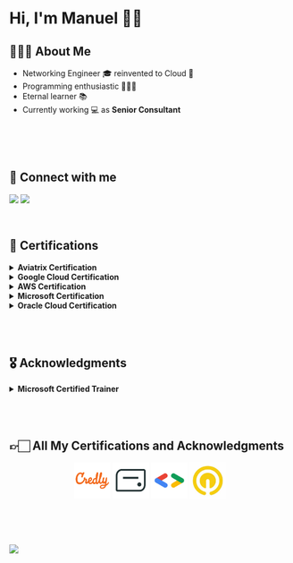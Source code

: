 # Hi, I'm Manuel 👋🏻 #

## 👨🏻‍💻  About Me ##

- Networking Engineer 🎓 reinvented to Cloud 💬 
- Programming enthusiastic 👨🏻‍💻 
- Eternal learner 📚 
- Currently working 💻 as <strong>Senior Consultant</strong>

</br>
</br>
</br>

## 🔗  Connect with me ##


[![](https://img.shields.io/badge/linkedin-%230077B5.svg?style=for-the-badge&logo=linkedin)](https://www.linkedin.com/in/manueldiazsoto/)
[![](https://img.shields.io/badge/GitHub-%23121011.svg?style=flat-square&logo=Github&logoColor=white)](https://github.com/manueldiazsoto)  

</br>

## 🏅  Certifications ##

<details>
    <summary><strong>Aviatrix Certification</strong></summary>
    </br>
    <table>
        <tr>
            <td width="200"><p align="center"><img src="/images/badge_aviatrix_multicloud_network_associate.png" alt="" height="125" wi
            dth="125"></p></td>
        </tr>
        <tr>
            <td><p align="center"><a href="https://www.credly.com/badges/b321726a-fec4-495e-ab7e-e8814d8b9f59">Aviatrix Certified Engineer - Multi-Cloud Network Associate</a></p></td>
        </tr>
    </table>
</details>
<details>
    <summary><strong>Google Cloud Certification</strong></summary>
    </br>
    <table>
        <tr>
            <td width="200"><p align="center"><img src="/images/badge_google_cloud_certified_cloud_digital_leader.png" alt="" height="125" width="125"></p></td>
        </tr>
        <tr>
            <td><p align="center"><a href="https://www.credential.net/5916bb03-d3bf-4c74-a186-88db50f071ff">Google Cloud Certified - Cloud Digital Leader</a></p></td>
        </tr>
    </table>
</details>
<details>
    <summary><strong>AWS Certification</strong></summary>
    </br>
    <table>
        <tr>
            <td width="200"><p align="center"><img src="/images/badge_aws_certified_cloud_practitioner.png" alt="" height="125" width="125"></p></td>
            <td width="200"><p align="center"><img src="/images/badge_aws_certified_solutions_architect_associate.png" alt="" height="125" width="125"></p></td>
        </tr>
        <tr>
            <td><p align="center"><a href="https://www.credly.com/badges/14377f94-0763-40ff-8172-acbb445a0f0b">AWS Certified Cloud Practitioner</a></p></td>
            <td><p align="center"><a href="https://www.credly.com/badges/313bb8d3-5314-4bab-9032-376fe8bf1f67">AWS Certified Solutions Architect - Associate</a></p></td>
        </tr>
    </table>
</details>
<details>
    <summary><strong>Microsoft Certification</strong></summary>
    </br>
    <table>
        <tr>
            <td width="200"><p align="center"><img src="/images/badge_ms_az900.png" alt="" height="125" width="125"></p></td>
            <td width="200"><p align="center"><img src="/images/badge_ms_dp900.png" alt="" height="125" width="125"></p></td>
            <td width="200"><p align="center"><img src="/images/badge_ms_ai900.png" alt="" height="125" width="125"></p></td>
            <td width="200"><p align="center"><img src="/images/badge_ms_pl900.png" alt="" height="125" width="125"></p></td>
        </tr>
        <tr>
            <td><p align="center"><a href="https://www.credly.com/badges/4e80a159-65e4-4832-8ae2-42e691cb33f0">Microsoft Certified: Azure Fundamentals</a></p></td>
            <td><p align="center"><a href="https://www.credly.com/badges/b4891267-919b-4114-8982-3d702a9d8dbd">Microsoft Certified: Azure Data Fundamentals</a></p></td>
            <td><p align="center"><a href="https://www.credly.com/badges/a2fa37c2-9f9f-487a-bcb8-fdd046b38eb8">Microsoft Certified: Azure AI Fundamentals</a></p></td>
            <td><p align="center"><a href="https://www.credly.com/badges/3e35d29b-f358-4ff6-b869-8946d3e877b3">Microsoft Certified: Power Platform Fundamentals</a></p></td>
        </tr>
        <tr>
            <td width="200"></td>
            <td width="200"></td>
            <td width="200"></td>
            <td width="200"></td>
        </tr>
        <tr>
            <td width="200"><p align="center"><img src="/images/badge_ms_sc900.png" alt="" height="125" width="125"></p></td>
            <td width="200"><p align="center"><img src="/images/badge_ms_mb910.png" alt="" height="125" width="125"></p></td>
            <td width="200"><p align="center"><img src="/images/badge_ms_az104.png" alt="" height="125" width="125"></p></td>
            <td width="200"><p align="center"><img src="/images/badge_ms_az204.png" alt="" height="125" width="125"></p></td>
        </tr>
        <tr>
            <td><p align="center"><a href="https://www.credly.com/badges/2c5ce055-c6db-4306-a857-92c4bc741546">Microsoft Certified: Security, Compliance, and Identity Fundamentals</a></p></td>
            <td><p align="center"><a href="https://www.credly.com/badges/c8841471-ff40-4c0d-8264-07601f3a1c62">Microsoft Certified: Dynamics 365 Fundamentals (CRM)</a></p></td>
            <td><p align="center"><a href="https://www.credly.com/badges/994ab82a-6a7c-451c-9f9f-227d144d5012">Microsoft Certified: Azure Administrator Associate</a></p></td>
            <td><p align="center"><a href="https://www.credly.com/badges/a612272d-3258-4c22-ad97-fb80d43d9f2c">Microsoft Certified: Azure Developer Associate</a></p></td>
        </tr>
        <tr>
            <td width="200"></td>
            <td width="200"></td>
            <td width="200"></td>
            <td width="200"></td>
        </tr>
        <tr>
            <td width="200"><p align="center"><img src="/images/badge_ms_dp100.png" alt="" height="125" width="125"></p></td>
            <td width="200"></td>
            <td width="200"></td>
            <td width="200"></td>
        </tr>
        <tr>
            <td><p align="center"><a href="https://www.credly.com/badges/8c586eb6-88fc-4104-9a3f-ce6549405a28">Microsoft Certified: Azure Data Scientist Associate</a></p></td>
            <td></td>
            <td></td>
            <td></td>
        </tr>
    </table>
</details>
<details>
    <summary><strong>Oracle Cloud Certification</strong></summary>
    </br>
    <table>
        <tr>
            <td width="200"><p align="center"><img src="/images/badge_oracle_cloud_infrastructure_foundations_2021_certified_associate.png" alt="" height="125" wi
            dth="125"></p></td>
        </tr>
        <tr>
            <td><p align="center"><a href="#">Oracle Cloud Infrastructure Foundations 2021 Certified Associate</a></p></td>
        </tr>
    </table>
</details>
</br>
</br>
</br>

## 🎖  Acknowledgments ##

<details>
    <summary><strong>Microsoft Certified Trainer</strong></summary>
    </br>
    <table>
        <tr>
            <td width="200"><p align="center"><img src="/images/badge_mct_21-22.png" alt="" height="125" width="125"></p></td>
            <td width="200"><p align="center"><img src="/images/badge_mct_22-23.png" alt="" height="125" width="125"></p></td>
            <td width="200"><p align="center"><img src="/images/badge_mct_23-24.png" alt="" height="125" width="125"></p></td>
        </tr>
        <tr>
            <td><p align="center"><a href="https://www.credly.com/badges/7f21cf8d-7095-4e4c-ada6-8095a55db104">Microsoft Certified Trainer 2021-2022</a></p></td>
            <td><p align="center"><a href="https://www.credly.com/badges/4199c507-7981-4b7d-842d-a0e7311b3063">Microsoft Certified Trainer 2022-2023</a></p></td>
            <td><p align="center"><a href="https://www.credly.com/badges/3ce35660-3b34-4ab0-946d-b2b62c9cd8b5">Microsoft Certified Trainer 2023-2024</a></p></td>
        </tr>
    </table>
</details>
</br>
</br>
</br>

## 👉🏻  All My Certifications and Acknowledgments ##

<p align="center">
    <a href="https://www.credly.com/users/manueldiazsoto"><img src="/images/icon-credly.png" alt="Credly" height="65" width="65"></a>
    <a href="https://www.credential.net/profile/manueldiazsoto/wallet"><img src="/images/icon-accredible.png" alt="Accredible.net" height="65" width="65"></a>
    <a href="https://g.dev/manueldiazsoto"><img src="/images/icon-googledev.png" alt="Google Developer" height="65" width="65"></a>
    <a href="https://www.cloudskillsboost.google/public_profiles/120ef6de-26a5-42d4-93ce-e239968f37ab"><img src="/images/icon-qwiklabs.jpeg" alt="QwikLabs" height="65" width="65"></a>
</p>
</br>
</br>
</br>

![](https://komarev.com/ghpvc/?username=manueldiazsoto)

<!-- 
## 📈 Stats ##

<p align="center">
    <img align="center" src="https://github-readme-stats.vercel.app/api/top-langs/?username=manueldiazsoto&layout=compact&show_icons=true&title_color=fff&icon_color=79ff97&text_color=9f9f9f&bg_color=151515" height="150"><img align="center" src="https://github-readme-stats.vercel.app/api/?username=manueldiazsoto&hide=contribs,prs&show_icons=true&title_color=fff&icon_color=79ff97&text_color=9f9f9f&bg_color=151515" height="150">
</p>
--> 
